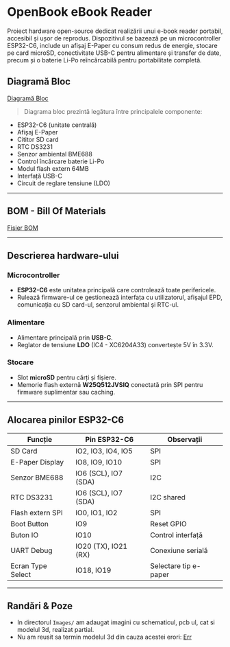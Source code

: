 # OpenBook eBook Reader

Proiect hardware open-source dedicat realizării unui e-book reader portabil, accesibil și ușor de reprodus. Dispozitivul se bazează pe un microcontroller ESP32-C6, include un afișaj E-Paper cu consum redus de energie, stocare pe card microSD, conectivitate USB-C pentru alimentare și transfer de date, precum și o baterie Li-Po reîncărcabilă pentru portabilitate completă.

## Diagramă Bloc

[Diagramă Bloc](Images/diagram.png)

> Diagrama bloc prezintă legătura între principalele componente:
- ESP32-C6 (unitate centrală)
- Afișaj E-Paper
- Cititor SD card
- RTC DS3231
- Senzor ambiental BME688
- Control încărcare baterie Li-Po
- Modul flash extern 64MB
- Interfață USB-C
- Circuit de reglare tensiune (LDO)

---

## BOM - Bill Of Materials

[Fisier BOM](Images/BOM.xlsx)

---

## Descrierea hardware-ului

### Microcontroller
- **ESP32-C6** este unitatea principală care controlează toate perifericele.
- Rulează firmware-ul ce gestionează interfața cu utilizatorul, afișajul EPD, comunicația cu SD card-ul, senzorul ambiental și RTC-ul.

### Alimentare
- Alimentare principală prin **USB-C**.
- Reglator de tensiune **LDO** (IC4 - XC6204A33) convertește 5V în 3.3V.

### Stocare
- Slot **microSD** pentru cărți și fișiere.
- Memorie flash externă **W25Q512JVSIQ** conectată prin SPI pentru firmware suplimentar sau caching.

---

## Alocarea pinilor ESP32-C6

| Funcție               | Pin ESP32-C6 | Observații |
|------------------------|--------------|-------------|
| SD Card                | IO2, IO3, IO4, IO5 | SPI |
| E-Paper Display        | IO8, IO9, IO10 | SPI |
| Senzor BME688          | IO6 (SCL), IO7 (SDA) | I2C |
| RTC DS3231             | IO6 (SCL), IO7 (SDA) | I2C shared |
| Flash extern SPI       | IO0, IO1, IO2 | SPI |
| Boot Button            | IO9          | Reset GPIO |
| Buton IO               | IO10         | Control interfață |
| UART Debug             | IO20 (TX), IO21 (RX) | Conexiune serială |
| Ecran Type Select      | IO18, IO19   | Selectare tip e-paper |

---

## Randări & Poze

- In directorul `Images/` am adaugat imagini cu schematicul, pcb ul, cat si modelul 3d, realizat partial.
- Nu am reusit sa termin modelul 3d din cauza acestei erori: [Err](Images/err.png)

